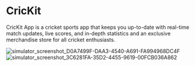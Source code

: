 # CricKit
CricKit App is a cricket sports app that keeps you up-to-date with real-time match updates, live scores, and in-depth statistics and an exclusive merchandise store for all cricket enthusiasts.

![simulator_screenshot_D0A7499F-DAA3-4540-A691-FA994968DC4F](https://github.com/qaisar-hub/CricKit/assets/98053898/c7524586-a48d-4557-a2da-21818098edad)
![simulator_screenshot_3C6281FA-35D2-4455-9619-00FCB036A862](https://github.com/qaisar-hub/CricKit/assets/98053898/1f3fdb7a-6e88-4f41-a070-a86be27aa3e4)
